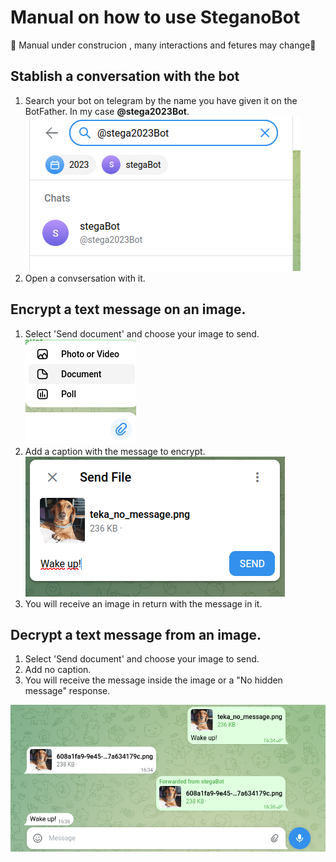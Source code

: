 # Manual on how to use SteganoBot
🚧 Manual under construcion , many interactions and fetures may change🚧

## Stablish a conversation with the bot

1. Search your bot on telegram by the name you have given it on the BotFather. In my case **@stega2023Bot**.
![search_bot](resources/search_bot.png)
2. Open a convsersation with it.

## Encrypt a text message on an image.

1. Select 'Send document' and choose your image to send.
![document](resources/select_document.png)
2. Add a caption with the message to encrypt.
![document](resources/document_and_caption.png)
3. You will receive an image in return with the message in it.

## Decrypt a text message from an image.

1. Select 'Send document' and choose your image to send.
2. Add no caption.
3. You will receive the message inside the image or a "No hidden message" response. 

![document](resources/general_conversation.png)
   